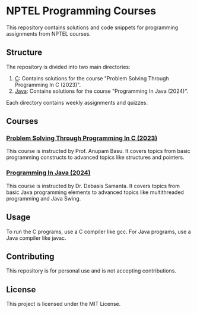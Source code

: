 # NPTEL Programming Courses

This repository contains solutions and code snippets for programming assignments from NPTEL courses.

## Structure

The repository is divided into two main directories:

1. [C](C/): Contains solutions for the course "Problem Solving Through Programming In C (2023)".
2. [Java](Java/): Contains solutions for the course "Programming In Java (2024)".

Each directory contains weekly assignments and quizzes.

## Courses

### [Problem Solving Through Programming In C (2023)](https://onlinecourses.nptel.ac.in/noc23_cs121/preview)

This course is instructed by Prof. Anupam Basu. It covers topics from basic programming constructs to advanced topics like structures and pointers.

### [Programming In Java (2024)](https://onlinecourses.nptel.ac.in/noc24_cs43/preview)

This course is instructed by Dr. Debasis Samanta. It covers topics from basic Java programming elements to advanced topics like multithreaded programming and Java Swing.

## Usage

To run the C programs, use a C compiler like gcc. For Java programs, use a Java compiler like javac.

## Contributing

This repository is for personal use and is not accepting contributions.

## License

This project is licensed under the MIT License.